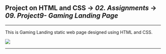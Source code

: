 ## Project on HTML and CSS -> <em>02. Assignments</em> -> <em>09. Project9- Gaming Landing Page</em>

<hr/>

This is Gaming Landing static web page designed using HTML and CSS.

![](../00.%20Output/09.%20Project9-%20Gaming%20Landing%20Page.png)

<hr/>